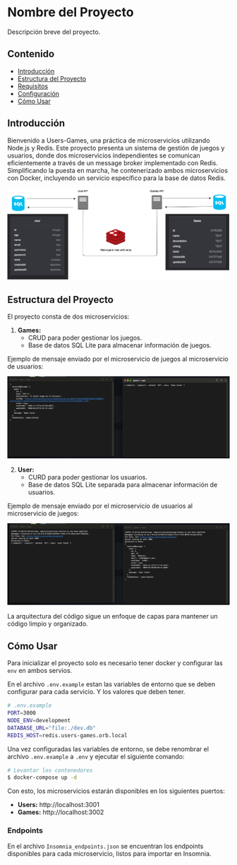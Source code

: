 # Nombre del Proyecto

Descripción breve del proyecto.

## Contenido

- [Introducción](#introducción)
- [Estructura del Proyecto](#estructura-del-proyecto)
- [Requisitos](#requisitos)
- [Configuración](#configuración)
- [Cómo Usar](#cómo-usar)

## Introducción

Bienvenido a Users-Games, una práctica de microservicios utilizando Node.js y Redis. Este proyecto presenta un sistema de gestión de juegos y usuarios, donde dos microservicios independientes se comunican eficientemente a través de un message broker implementado con Redis. Simplificando la puesta en marcha, he contenerizado ambos microservicios con Docker, incluyendo un servicio específico para la base de datos Redis.

![Users-Games](./diagram.dio.png)

## Estructura del Proyecto

El proyecto consta de dos microservicios:

1. **Games:**
    - CRUD para poder gestionar los juegos.
    - Base de datos SQL Lite para almacenar información de juegos.

Ejemplo de mensaje enviado por el microservicio de juegos al microservicio de usuarios:

![Games](./game-to-user.message.png)

2. **User:**
    - CURD para poder gestionar los usuarios.
    - Base de datos SQL Lite separada para almacenar información de usuarios.

Ejemplo de mensaje enviado por el microservicio de usuarios al microservicio de juegos:

![Users](./user-to-games.message.png)

La arquitectura del código sigue un enfoque de capas para mantener un código limpio y organizado.

## Cómo Usar
Para inicializar el proyecto solo es necesario tener docker y configurar las `env` en ambos servios.

En el archivo `.env.example` estan las variables de entorno que se deben configurar para cada servicio. Y los valores que deben tener.

```bash
# .env.example
PORT=3000
NODE_ENV=development
DATABASE_URL="file:./dev.db"
REDIS_HOST=redis.users-games.orb.local

```
Una vez configuradas las variables de entorno, se debe renombrar el archivo `.env.example` a `.env` y ejecutar el siguiente comando:

```bash
# Levantar los contenedores
$ docker-compose up -d
```

Con esto, los microservicios estarán disponibles en los siguientes puertos:

- **Users:** http://localhost:3001
- **Games:** http://localhost:3002

### Endpoints
En el archivo `Insomnia_endpoints.json` se encuentran los endpoints disponibles para cada microservicio, listos para importar en Insomnia.